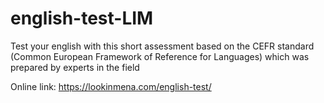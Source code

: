 # english-test-LIM
Test your english with this short assessment based on the CEFR standard (Common European Framework of Reference for Languages) which was prepared by experts in the field

Online link: https://lookinmena.com/english-test/
